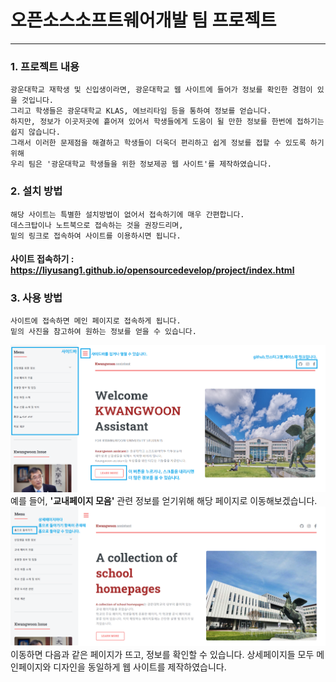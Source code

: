 # 오픈소스소프트웨어개발 팀 프로젝트
--------------------
### 1. 프로젝트 내용
    광운대학교 재학생 및 신입생이라면, 광운대학교 웹 사이트에 들어가 정보를 확인한 경험이 있을 것입니다. 
    그리고 학생들은 광운대학교 KLAS, 에브리타임 등을 통하여 정보를 얻습니다. 
    하지만, 정보가 이곳저곳에 흩어져 있어서 학생들에게 도움이 될 만한 정보를 한번에 접하기는 쉽지 않습니다. 
    그래서 이러한 문제점을 해결하고 학생들이 더욱더 편리하고 쉽게 정보를 접할 수 있도록 하기 위해 
    우리 팀은 '광운대학교 학생들을 위한 정보제공 웹 사이트'를 제작하였습니다.
### 2. 설치 방법
    해당 사이트는 특별한 설치방법이 없어서 접속하기에 매우 간편합니다.
    데스크탑이나 노트북으로 접속하는 것을 권장드리며, 
    밑의 링크로 접속하여 사이트를 이용하시면 됩니다.
#### **사이트 접속하기** : <https://liyusang1.github.io/opensourcedevelop/project/index.html>
### 3. 사용 방법
    사이트에 접속하면 메인 페이지로 접속하게 됩니다.
    밑의 사진을 참고하여 원하는 정보를 얻을 수 있습니다.
![mainpage_guide](./project/images/mainpage_guide.png)
    예를 들어, **'교내페이지 모음'** 관련 정보를 얻기위해 해당 페이지로 이동해보겠습니다.
![subpage_guide](./project/images/subpage_guide.png)
    이동하면 다음과 같은 페이지가 뜨고, 정보를 확인할 수 있습니다.
    상세페이지들 모두 메인페이지와 디자인을 동일하게 웹 사이트를 제작하였습니다.
    
